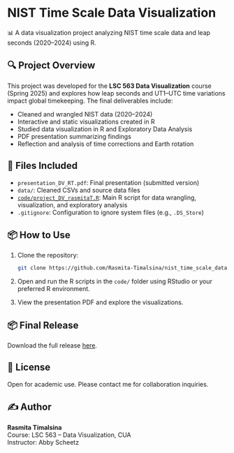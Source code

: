 # NIST Time Scale Data Visualization

📊 A data visualization project analyzing NIST time scale data and leap seconds (2020–2024) using R.

## 🔍 Project Overview

This project was developed for the **LSC 563 Data Visualization** course (Spring 2025) and explores how leap seconds and UT1–UTC time variations impact global timekeeping. The final deliverables include:

- Cleaned and wrangled NIST data (2020–2024)
- Interactive and static visualizations created in R
- Studied data visualization in R and Exploratory Data Analysis
- PDF presentation summarizing findings
- Reflection and analysis of time corrections and Earth rotation

## 📁 Files Included

- `presentation_DV_RT.pdf`: Final presentation (submitted version)  
- `data/`: Cleaned CSVs and source data files  
- [`code/project_DV_rasmitaT.R`](https://github.com/Rasmita-Timalsina/nist_time_scale_data_visualization/blob/main/code/project_DV_rasmitaT.R): Main R script for data wrangling, visualization, and exploratory analysis  
- `.gitignore`: Configuration to ignore system files (e.g., `.DS_Store`)  

## 📦 How to Use

1. Clone the repository:

    ```bash
    git clone https://github.com/Rasmita-Timalsina/nist_time_scale_data_visualization.git
    ```

2. Open and run the R scripts in the `code/` folder using RStudio or your preferred R environment.

3. View the presentation PDF and explore the visualizations.

## 📦 Final Release

Download the full release [here](https://github.com/Rasmita-Timalsina/nist_time_scale_data_visualization/releases).

## 📜 License

Open for academic use. Please contact me for collaboration inquiries.

## ✍️ Author

**Rasmita Timalsina**  
Course: LSC 563 – Data Visualization, CUA  
Instructor: Abby Scheetz
